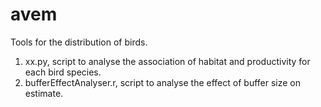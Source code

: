 # avem
Tools for the distribution of birds.    

1. xx.py, script to analyse the association of habitat and productivity for each bird species.  
2. bufferEffectAnalyser.r, script to analyse the effect of buffer size on estimate.  
